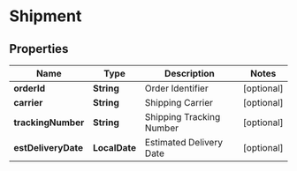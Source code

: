 

# Shipment

## Properties

Name | Type | Description | Notes
------------ | ------------- | ------------- | -------------
**orderId** | **String** | Order Identifier |  [optional]
**carrier** | **String** | Shipping Carrier |  [optional]
**trackingNumber** | **String** | Shipping Tracking Number |  [optional]
**estDeliveryDate** | **LocalDate** | Estimated Delivery Date |  [optional]



